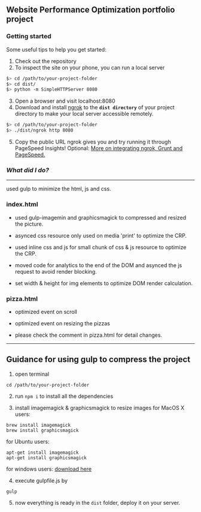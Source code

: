 ## Website Performance Optimization portfolio project

### Getting started
Some useful tips to help you get started:

1. Check out the repository
2. To inspect the site on your phone, you can run a local server

  ```bash
  $> cd /path/to/your-project-folder
  $> cd dist/
  $> python -m SimpleHTTPServer 8080
  ```

3. Open a browser and visit localhost:8080
4. Download and install [ngrok](https://ngrok.com/) to the **`dist directory`** of your project directory to make your local server accessible remotely.

  ``` bash
  $> cd /path/to/your-project-folder
  $> ./dist/ngrok http 8080
  ```

5. Copy the public URL ngrok gives you and try running it through PageSpeed Insights! Optional: [More on integrating ngrok, Grunt and PageSpeed.](http://www.jamescryer.com/2014/06/12/grunt-pagespeed-and-ngrok-locally-testing/)


### *What did I do?*
----
used gulp to minimize the html, js and css.

### index.html

- used gulp-imagemin and graphicsmagick to compressed and resized the picture.

- asynced css resource only used on media 'print' to optimize the CRP.

- used inline css and js for small chunk of css & js resource to optimize the CRP.

- moved code for analytics to the end of the DOM and asynced the js request to avoid render blocking.

- set width & height for img elements to optimize DOM render calculation.

### pizza.html

- optimized event on scroll

- optimized event on resizing the pizzas

- please check the comment in pizza.html for detail changes.

---
## Guidance for using gulp to compress the project

1) open terminal

```
cd /path/to/your-project-folder
```

2) run `npm i` to install all the dependencies

3) install imagemagick & graphicsmagick to resize images 
for MacOS X users: 
``` 
brew install imagemagick
brew install graphicsmagick
```
for Ubuntu users:
```
apt-get install imagemagick
apt-get install graphicsmagick
```
for windows users:
[download here](http://www.imagemagick.org/script/binary-releases.php)

4) execute gulpfile.js by
```
gulp
```

5) now everything is ready in the `dist` folder, deploy it on your server.